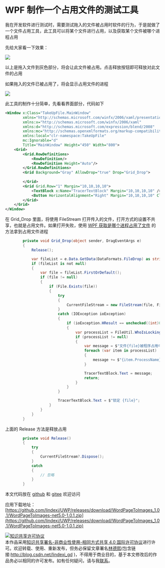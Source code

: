 
# WPF 制作一个占用文件的测试工具

我在开发软件进行测试时，需要测试拖入的文件被占用时软件的行为，于是就做了一个文件占用工具，此工具可以将某个文件进行占用，以及获取某个文件被哪个进程占用

<!--more-->


<!-- CreateTime:2021/11/12 19:21:58 -->

<!-- 发布 -->

先给大家看一下效果：

<!-- ![](image/WPF 制作一个占用文件的测试工具/WPF 制作一个占用文件的测试工具0.png) -->
![](http://cdn.lindexi.site/lindexi%2F202111121923211935.jpg)

以上是拖入文件到灰色部分，将会让此文件被占用。点击释放按钮即可释放对此文件的占用

如果拖入的文件已被占用了，将会显示占用文件的进程

<!-- ![](image/WPF 制作一个占用文件的测试工具/WPF 制作一个占用文件的测试工具1.png) -->

![](http://cdn.lindexi.site/lindexi%2F20211112192511185.jpg)

此工具的制作十分简单，先看看界面部分，代码如下

```xml
<Window x:Class="TakeUpFile.MainWindow"
        xmlns="http://schemas.microsoft.com/winfx/2006/xaml/presentation"
        xmlns:x="http://schemas.microsoft.com/winfx/2006/xaml"
        xmlns:d="http://schemas.microsoft.com/expression/blend/2008"
        xmlns:mc="http://schemas.openxmlformats.org/markup-compatibility/2006"
        xmlns:local="clr-namespace:TakeUpFile"
        mc:Ignorable="d"
        Title="MainWindow" Height="450" Width="800">
    <Grid>
        <Grid.RowDefinitions>
            <RowDefinition/>
            <RowDefinition Height="Auto"/>
        </Grid.RowDefinitions>
        <Grid Background="Gray" AllowDrop="true" Drop="Grid_Drop">
            
        </Grid>
        <Grid Grid.Row="1" Margin="10,10,10,10">
            <TextBlock x:Name="TracerTextBlock" Margin="10,10,10,10" />
            <Button HorizontalAlignment="Right" Margin="10,10,10,10" Click="Button_Click">释放</Button>
        </Grid>
    </Grid>
</Window>
```

在 Grid_Drop 里面，将使用 FileStream 打开传入的文件，打开方式的设置不共享，也就是占用文件。如果打开失败，使用 [WPF 获取是哪个进程占用了文件](https://blog.lindexi.com/post/WPF-%E8%8E%B7%E5%8F%96%E6%98%AF%E5%93%AA%E4%B8%AA%E8%BF%9B%E7%A8%8B%E5%8D%A0%E7%94%A8%E4%BA%86%E6%96%87%E4%BB%B6.html ) 的方法拿到占用文件进程

```csharp
        private void Grid_Drop(object sender, DragEventArgs e)
        {
            Release();

            var fileList = e.Data.GetData(DataFormats.FileDrop) as string[];
            if (fileList is not null)
            {
                var file = fileList.FirstOrDefault();
                if (file != null)
                {
                    if (File.Exists(file))
                    {
                        try
                        {
                            CurrentFileStream = new FileStream(file, FileMode.Open, FileAccess.ReadWrite, FileShare.None);
                        }
                        catch (IOException ioException)
                        {
                            if (ioException.HResult == unchecked((int)0x80070020))
                            {
                                var processList = FileUtil.WhoIsLocking(file);
                                if (processList != null)
                                {
                                    var message = $"文件{file}被程序占用中：";
                                    foreach (var item in processList)
                                    {
                                        message += $"{item.ProcessName}({item.Id});";
                                    }

                                    TracerTextBlock.Text = message;
                                    return;
                                }
                            }
                        }

                        TracerTextBlock.Text = $"锁定 {file}";
                    }
                }
            }
        }
```

上面的 Release 方法是释放占用

```csharp
        private void Release()
        {
            try
            {
                CurrentFileStream?.Dispose();
            }
            catch
            {
                // 忽略
            }
        }
```

本文代码放在 [github](https://github.com/lindexi/lindexi_gd/tree/7093026adf0907469f39ea69dc67eea10c3a6d4c/TakeUpFile) 和 [gitee](https://gitee.com/lindexi/lindexi_gd/tree/7093026adf0907469f39ea69dc67eea10c3a6d4c/TakeUpFile) 欢迎访问

应用下载地址： [https://github.com/lindexi/UWP/releases/download/WordPageToImages_1.0.1/WordPageToImages-net5.0-1.0.1.zip](https://github.com/lindexi/UWP/releases/download/WordPageToImages_1.0.1/WordPageToImages-net5.0-1.0.1.zip)





<a rel="license" href="http://creativecommons.org/licenses/by-nc-sa/4.0/"><img alt="知识共享许可协议" style="border-width:0" src="https://licensebuttons.net/l/by-nc-sa/4.0/88x31.png" /></a><br />本作品采用<a rel="license" href="http://creativecommons.org/licenses/by-nc-sa/4.0/">知识共享署名-非商业性使用-相同方式共享 4.0 国际许可协议</a>进行许可。欢迎转载、使用、重新发布，但务必保留文章署名[林德熙](http://blog.csdn.net/lindexi_gd)(包含链接:http://blog.csdn.net/lindexi_gd )，不得用于商业目的，基于本文修改后的作品务必以相同的许可发布。如有任何疑问，请与我[联系](mailto:lindexi_gd@163.com)。